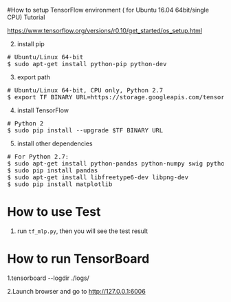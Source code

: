 #How to setup TensorFlow environment ( for Ubuntu 16.04 64bit/single CPU)
Tutorial

https://www.tensorflow.org/versions/r0.10/get_started/os_setup.html

2. install pip
<pre>
# Ubuntu/Linux 64-bit
$ sudo apt-get install python-pip python-dev
</pre>

3. export path
<pre>
# Ubuntu/Linux 64-bit, CPU only, Python 2.7
$ export TF_BINARY_URL=https://storage.googleapis.com/tensorflow/linux/cpu/tensorflow-1.3.0-cp27-none-linux_x86_64.whl
</pre>

4. install TensorFlow
<pre>
# Python 2
$ sudo pip install --upgrade $TF_BINARY_URL
</pre>

5. install other dependencies
<pre>
# For Python 2.7:
$ sudo apt-get install python-pandas python-numpy swig python-dev python-wheel
$ sudo pip install pandas
$ sudo apt-get install libfreetype6-dev libpng-dev
$ sudo pip install matplotlib
</pre>


# How to use Test
1. run `tf_mlp.py`, then you will see the test result

# How to run TensorBoard
1.tensorboard --logdir ./logs/

2.Launch browser and go to http://127.0.0.1:6006

